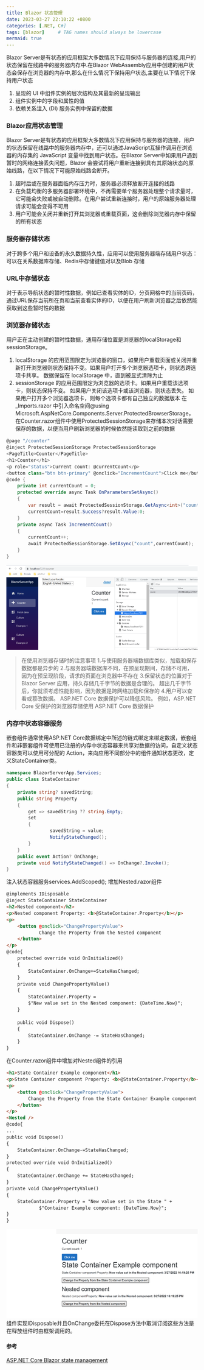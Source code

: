```yaml
---
title: Blazor 状态管理
date: 2023-03-27 22:10:22 +0800
categories: [.NET, C#]
tags: [blazor]     # TAG names should always be lowercase
mermaid: true
---
```

Blazor Server是有状态的应用框架大多数情况下应用保持与服务器的连接,用户的状态保留在线路中的服务器内存中.在Blazor WebAssembly应用中创建的用户状态会保存在浏览器的内存中,那么在什么情况下保持用户状态,主要在以下情况下保持用户状态
1. 呈现的 UI 中组件实例的层次结构及其最新的呈现输出
2. 组件实例中的字段和属性的值
3. 依赖关系注入 (DI) 服务实例中保留的数据

### Blazor应用状态管理
Blazor Server是有状态的应用框架大多数情况下应用保持与服务器的连接，用户的状态保留在线路中的服务器内存中，还可以通过JavaScript互操作调用在浏览器的内存集的 JavaScript 变量中找到用户状态。在Blazor Server中如果用户遇到暂时的网络连接丢失问题，Blazor 会尝试将用户重新连接到具有其原始状态的原始线路，在以下情况下可能原始线路会断开。
1. 超时后或在服务器面临内存压力时，服务器必须释放断开连接的线路
2. 在负载均衡的多服务器部署环境中，不再需要单个服务器处理整个请求量时，它可能会失败或被自动删除。在用户尝试重新连接时，用户的原始服务器处理请求可能会变得不可用
3. 用户可能会关闭并重新打开其浏览器或重载页面，这会删除浏览器内存中保留的所有状态

### 服务器存储状态
对于跨多个用户和设备的永久数据持久性，应用可以使用服务器端存储用户状态：可以在关系数据库存储、Redis中存储键值对以及Blob 存储

### URL中存储状态
对于表示导航状态的暂时性数据，例如已查看实体的ID，分页网格中的当前页码，通过URL保存当前所在页和当前查看实体的ID，以便在用户刷新浏览器之后依然能获取到这些暂时性的数据
### 浏览器存储状态
用户正在主动创建的暂时性数据，通用存储位置是浏览器的localStorage和sessionStorage。
1. localStorage 的应用范围限定为浏览器的窗口，如果用户重载页面或关闭并重新打开浏览器则状态保持不变。如果用户打开多个浏览器选项卡，则状态跨选项卡共享。 数据保留在 localStorage 中，直到被显式清除为止
2. sessionStorage 的应用范围限定为浏览器的选项卡。如果用户重载该选项卡，则状态保持不变。 如果用户关闭该选项卡或该浏览器，则状态丢失。 如果用户打开多个浏览器选项卡，则每个选项卡都有自己独立的数据版本 在_Imports.razor 中引入命名空间@using Microsoft.AspNetCore.Components.Server.ProtectedBrowserStorage，在Counter.razor组件中使用ProtectedSessionStorage来存储本次对话需要保存的数据，以便当用户刷新浏览器的时候依然能读取到之前的数据
```C#
@page "/counter"
@inject ProtectedSessionStorage ProtectedSessionStorage
<PageTitle>Counter</PageTitle>
<h1>Counter</h1>
<p role="status">Current count: @currentCount</p>
<button class="btn btn-primary" @onclick="IncrementCount">Click me</button>
@code {
	private int currentCount = 0;
	protected override async Task OnParametersSetAsync()
	{
		var result = await ProtectedSessionStorage.GetAsync<int>("count");
		currentCount=result.Success?result.Value:0;
	}
	private async Task IncrementCount()
	{
		currentCount++;
		await ProtectedSessionStorage.SetAsync("count",currentCount);
	}
}
```
![session-storage](/assets/img/blazor-session-storage.png)
>在使用浏览器存储时的注意事项
1.与使用服务器端数据库类似，加载和保存数据都是异步的
2.与服务器端数据库不同，在预呈现期间，存储不可用，因为在预呈现阶段，请求的页面在浏览器中不存在
3.保留状态的位置对于 Blazor Server 应用，持久存储几千字节的数据是合理的。 超出几千字节后，你就须考虑性能影响，因为数据是跨网络加载和保存的
4.用户可以查看或篡改数据。 ASP.NET Core 数据保护可以降低风险。 例如，ASP.NET Core 受保护的浏览器存储使用 ASP.NET Core 数据保护

### 内存中状态容器服务
嵌套组件通常使用ASP.NET Core数据绑定中所述的链式绑定来绑定数据，嵌套组件和非嵌套组件可使用已注册的内存中状态容器来共享对数据的访问，自定义状态容器类可以使用可分配的 Action，来向应用不同部分中的组件通知状态更改，定义StateContainer类。
```C#
namespace BlazorServerApp.Services;
public class StateContainer
{
	private string? savedString;
	public string Property
	{
		get => savedString ?? string.Empty;
		set
		{
				savedString = value;
				NotifyStateChanged();
		}
	}
	public event Action? OnChange;
	private void NotifyStateChanged() => OnChange?.Invoke();
}
```
注入状态容器服务services.AddScoped<StateContainer>(); 增加Nested.razor组件
```html
@implements IDisposable
@inject StateContainer StateContainer
<h2>Nested component</h2>
<p>Nested component Property: <b>@StateContainer.Property</b></p>
<p>
	<button @onclick="ChangePropertyValue">
			Change the Property from the Nested component
	</button>
</p>
@code{
	protected override void OnInitialized()
	{
		StateContainer.OnChange+=StateHasChanged;
	}
	private void ChangePropertyValue()
	{
		StateContainer.Property =
		$"New value set in the Nested component: {DateTime.Now}";
	}

	public void Dispose()
	{
		StateContainer.OnChange -= StateHasChanged;
	}
}
```
在Counter.razor组件中增加对Nested组件的引用
```html
<h1>State Container Example component</h1>
<p>State Container component Property: <b>@StateContainer.Property</b></p>
<p>
    <button @onclick="ChangePropertyValue">
        Change the Property from the State Container Example component
    </button>
</p>
<Nested />
@code{
...
public void Dispose()
{
	StateContainer.OnChange-=StateHasChanged;
}
protected override void OnInitialized()
{
	StateContainer.OnChange += StateHasChanged;
}
private void ChangePropertyValue()
{
	StateContainer.Property = "New value set in the State " +
			$"Container Example component: {DateTime.Now}";
}
}
```
![](/assets/img/blazor-state-container.png)
组件实现IDisposable并且OnChange委托在Dispose方法中取消订阅这些方法是在释放组件时由框架调用的。
#### 参考
[ASP.NET Core Blazor state management](https://docs.microsoft.com/en-us/aspnet/core/blazor/state-management)
